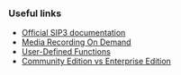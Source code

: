 ### Useful links

- [Official SIP3 documentation](https://sip3.io/docs/InstallationGuide.html#_overview)
- [Media Recording On Demand](https://sip3.io/docs/features/MediaRecordingOnDemand.html)
- [User-Defined Functions](https://sip3.io/docs/features/UserDefinedFunctions.html)
- [Community Edition vs Enterprise Edition](https://sip3.io/docs/CommunityEditionVsEnterpriseEdition.html)